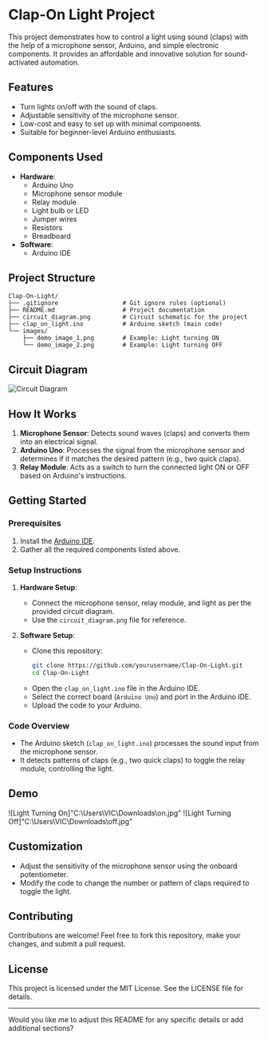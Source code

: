 

# Clap-On Light Project

This project demonstrates how to control a light using sound (claps) with the help of a microphone sensor, Arduino, and simple electronic components. It provides an affordable and innovative solution for sound-activated automation.

## Features

- Turn lights on/off with the sound of claps.
- Adjustable sensitivity of the microphone sensor.
- Low-cost and easy to set up with minimal components.
- Suitable for beginner-level Arduino enthusiasts.

## Components Used

- **Hardware**:
  - Arduino Uno
  - Microphone sensor module
  - Relay module
  - Light bulb or LED
  - Jumper wires
  - Resistors
  - Breadboard
- **Software**:
  - Arduino IDE

## Project Structure

```
Clap-On-Light/
├── .gitignore                  # Git ignore rules (optional)
├── README.md                   # Project documentation
├── circuit_diagram.png         # Circuit schematic for the project
├── clap_on_light.ino           # Arduino sketch (main code)
└── images/
    ├── demo_image_1.png        # Example: Light turning ON
    └── demo_image_2.png        # Example: Light turning OFF
```

## Circuit Diagram

![Circuit Diagram](circuit_diagram.png)

## How It Works

1. **Microphone Sensor**: Detects sound waves (claps) and converts them into an electrical signal.
2. **Arduino Uno**: Processes the signal from the microphone sensor and determines if it matches the desired pattern (e.g., two quick claps).
3. **Relay Module**: Acts as a switch to turn the connected light ON or OFF based on Arduino's instructions.

## Getting Started

### Prerequisites

1. Install the [Arduino IDE](https://www.arduino.cc/en/software/).
2. Gather all the required components listed above.

### Setup Instructions

1. **Hardware Setup**:
   - Connect the microphone sensor, relay module, and light as per the provided circuit diagram.
   - Use the `circuit_diagram.png` file for reference.

2. **Software Setup**:
   - Clone this repository:
     ```bash
     git clone https://github.com/yourusername/Clap-On-Light.git
     cd Clap-On-Light
     ```
   - Open the `clap_on_light.ino` file in the Arduino IDE.
   - Select the correct board (`Arduino Uno`) and port in the Arduino IDE.
   - Upload the code to your Arduino.

### Code Overview

- The Arduino sketch (`clap_on_light.ino`) processes the sound input from the microphone sensor.
- It detects patterns of claps (e.g., two quick claps) to toggle the relay module, controlling the light.

## Demo

![Light Turning On]"C:\Users\VIC\Downloads\on.jpg"
![Light Turning Off]"C:\Users\VIC\Downloads\off.jpg"

## Customization

- Adjust the sensitivity of the microphone sensor using the onboard potentiometer.
- Modify the code to change the number or pattern of claps required to toggle the light.

## Contributing

Contributions are welcome! Feel free to fork this repository, make your changes, and submit a pull request.

## License

This project is licensed under the MIT License. See the LICENSE file for details.

---

Would you like me to adjust this README for any specific details or add additional sections?
